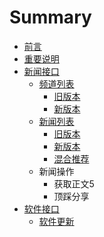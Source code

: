 # Summary

* [前言](README.md)
* [重要说明](summarymd.md)
* [新闻接口](xin_wen_jie_kou.md)
   * [频道列表](pin_dao_lie_biao.md)
       * [旧版本](findInfoCateN.md)
       * [新版本](findInfoCateN5.md)
   * [新闻列表](xin_wen_lie_biao.md)
       * [旧版本](findInfoNByCoid.md)
       * [新版本](findInfoNByCoid5.md)
       * [混合推荐](findInfoNByCoidN.md)
   * 新闻操作
       * 获取正文5
       * 顶踩分享
* [软件接口](ruan_jian_jie_kou.md)
   * [软件更新](softUpdate.md)

